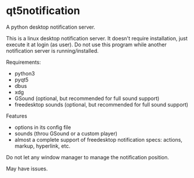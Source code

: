 # qt5notification
A python desktop notification server.

This is a linux desktop notification server. It doesn't require installation, just execute it at login (as user). Do not use this program while another notification server is running/installed.

Requirements:
- python3
- pyqt5
- dbus
- xdg
- GSound (optional, but recommended for full sound support)
- freedesktop sounds (optional, but recommended for full sound support)


Features

- options in its config file
- sounds (throu GSound or a custom player)
- almost a complete support of freedesktop notification specs: actions, markup, hyperlink, etc.

Do not let any window manager to manage the notification position.

May have issues.
